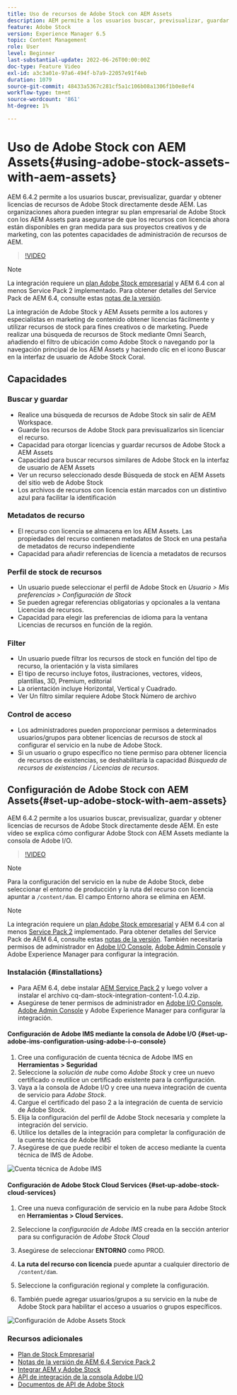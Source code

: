 ```yaml
---
title: Uso de recursos de Adobe Stock con AEM Assets
description: AEM permite a los usuarios buscar, previsualizar, guardar y obtener licencias de recursos de Adobe Stock directamente desde AEM. Las organizaciones ahora pueden integrar su plan empresarial de Adobe Stock con los AEM Assets para asegurarse de que los recursos con licencia ahora están disponibles en gran medida para sus proyectos creativos y de marketing, con las potentes capacidades de administración de recursos de AEM.
feature: Adobe Stock
version: Experience Manager 6.5
topic: Content Management
role: User
level: Beginner
last-substantial-update: 2022-06-26T00:00:00Z
doc-type: Feature Video
exl-id: a3c3a01e-97a6-494f-b7a9-22057e91f4eb
duration: 1079
source-git-commit: 48433a5367c281cf5a1c106b08a1306f1b0e8ef4
workflow-type: tm+mt
source-wordcount: '861'
ht-degree: 1%

---
```


# Uso de Adobe Stock con AEM Assets{#using-adobe-stock-assets-with-aem-assets}

AEM 6.4.2 permite a los usuarios buscar, previsualizar, guardar y obtener licencias de recursos de Adobe Stock directamente desde AEM. Las organizaciones ahora pueden integrar su plan empresarial de Adobe Stock con los AEM Assets para asegurarse de que los recursos con licencia ahora están disponibles en gran medida para sus proyectos creativos y de marketing, con las potentes capacidades de administración de recursos de AEM.

>[!VIDEO](https://video.tv.adobe.com/v/24678?quality=12&learn=on)

>[!NOTE]
>
>La integración requiere un [plan Adobe Stock empresarial](https://landing.adobe.com/en/na/products/creative-cloud/ctir-4625-stock-for-enterprise/index.html) y AEM 6.4 con al menos Service Pack 2 implementado. Para obtener detalles del Service Pack de AEM 6.4, consulte estas [notas de la versión](https://helpx.adobe.com/es/experience-manager/6-4/release-notes/sp-release-notes.html).

La integración de Adobe Stock y AEM Assets permite a los autores y especialistas en marketing de contenido obtener licencias fácilmente y utilizar recursos de stock para fines creativos o de marketing. Puede realizar una búsqueda de recursos de Stock mediante Omni Search, añadiendo el filtro de ubicación como Adobe Stock o navegando por la navegación principal de los AEM Assets y haciendo clic en el icono Buscar en la interfaz de usuario de Adobe Stock Coral.

## Capacidades

### Buscar y guardar

* Realice una búsqueda de recursos de Adobe Stock sin salir de AEM Workspace.
* Guarde los recursos de Adobe Stock para previsualizarlos sin licenciar el recurso.
* Capacidad para otorgar licencias y guardar recursos de Adobe Stock a AEM Assets
* Capacidad para buscar recursos similares de Adobe Stock en la interfaz de usuario de AEM Assets
* Ver un recurso seleccionado desde Búsqueda de stock en AEM Assets del sitio web de Adobe Stock
* Los archivos de recursos con licencia están marcados con un distintivo azul para facilitar la identificación

### Metadatos de recurso

* El recurso con licencia se almacena en los AEM Assets. Las propiedades del recurso contienen metadatos de Stock en una pestaña de metadatos de recurso independiente
* Capacidad para añadir referencias de licencia a metadatos de recursos

### Perfil de stock de recursos

* Un usuario puede seleccionar el perfil de Adobe Stock en *Usuario > Mis preferencias > Configuración de Stock*
* Se pueden agregar referencias obligatorias y opcionales a la ventana Licencias de recursos.
* Capacidad para elegir las preferencias de idioma para la ventana Licencias de recursos en función de la región.

### Filter

* Un usuario puede filtrar los recursos de stock en función del tipo de recurso, la orientación y la vista similares
* El tipo de recurso incluye fotos, ilustraciones, vectores, vídeos, plantillas, 3D, Premium, editorial
* La orientación incluye Horizontal, Vertical y Cuadrado.
* Ver Un filtro similar requiere Adobe Stock Número de archivo

### Control de acceso

* Los administradores pueden proporcionar permisos a determinados usuarios/grupos para obtener licencias de recursos de stock al configurar el servicio en la nube de Adobe Stock.
* Si un usuario o grupo específico no tiene permiso para obtener licencia de recursos de existencias, se deshabilitaría la capacidad *Búsqueda de recursos de existencias / Licencias de recursos*.

## Configuración de Adobe Stock con AEM Assets{#set-up-adobe-stock-with-aem-assets}

AEM 6.4.2 permite a los usuarios buscar, previsualizar, guardar y obtener licencias de recursos de Adobe Stock directamente desde AEM. En este vídeo se explica cómo configurar Adobe Stock con AEM Assets mediante la consola de Adobe I/O.

>[!VIDEO](https://video.tv.adobe.com/v/25043?quality=12&learn=on)

>[!NOTE]
>
>Para la configuración del servicio en la nube de Adobe Stock, debe seleccionar el entorno de producción y la ruta del recurso con licencia apuntar a `/content/dam`. El campo Entorno ahora se elimina en AEM.

>[!NOTE]
>
>La integración requiere un [plan Adobe Stock empresarial](https://landing.adobe.com/en/na/products/creative-cloud/ctir-4625-stock-for-enterprise/index.html) y AEM 6.4 con al menos [Service Pack 2](https://experience.adobe.com/#/downloads/content/software-distribution/en/aem.html?fulltext=AEM*+6*+4*+Service*+Pack*&amp;2_group.propertyvalues.property=.%2Fjcr%3Acontent%2Fmetadata%2Fdc%3Aversion&amp;2_group.propertyvalues.operation=equals&amp;2_group.propertyvalues.0_values=target-version%3Aaem%2F6-4&amp;3_group.propertyvalues.property=.%2Fjcr%3Acontent%2Fmetadata%2Fdc%3AsoftwareType&amp;3_group.propertyvalues.operation=equals&amp;3_group.propertyvalues.0_values=software-type%3Aservice-and-aggregate-fix&amp;orderby=%40jcr%3Acontent%2Fmetadata%2Fdc%3Atitle&amp;orderby.sort=asc&amp;layout=list&amp;p.offset=0&amp;p.limit=24) implementado. Para obtener detalles del Service Pack de AEM 6.4, consulte estas [notas de la versión](https://helpx.adobe.com/es/experience-manager/6-4/release-notes/sp-release-notes.html). También necesitaría permisos de administrador en [Adobe I/O Console](https://console.adobe.io/), [Adobe Admin Console](https://adminconsole.adobe.com/) y Adobe Experience Manager para configurar la integración.

### Instalación {#installations}

* Para AEM 6.4, debe instalar [AEM Service Pack 2](https://experience.adobe.com/#/downloads/content/software-distribution/en/aem.html?fulltext=AEM*+6*+4*+Service*+Pack*&amp;2_group.propertyvalues.property=.%2Fjcr%3Acontent%2Fmetadata%2Fdc%3Aversion&amp;2_group.propertyvalues.operation=equals&amp;2_group.propertyvalues.0_values=target-version%3Aaem%2F6-4&amp;3_group.propertyvalues.property=.%2Fjcr%3Acontent%2Fmetadata%2Fdc%3AsoftwareType&amp;3_group.propertyvalues.operation=equals&amp;3_group.propertyvalues.0_values=software-type%3Aservice-and-aggregate-fix&amp;orderby=%40jcr%3Acontent%2Fmetadata%2Fdc%3Atitle&amp;orderby.sort=asc&amp;layout=list&amp;p.offset=0&amp;p.limit=24) y luego volver a instalar el archivo cq-dam-stock-integration-content-1.0.4.zip.
* Asegúrese de tener permisos de administrador en [Adobe I/O Console](https://console.adobe.io/), [Adobe Admin Console](https://adminconsole.adobe.com/) y Adobe Experience Manager para configurar la integración.

#### Configuración de Adobe IMS mediante la consola de Adobe I/O {#set-up-adobe-ims-configuration-using-adobe-i-o-console}

1. Cree una configuración de cuenta técnica de Adobe IMS en **Herramientas > Seguridad**
2. Seleccione la *solución de nube* como *Adobe Stock* y cree un nuevo certificado o reutilice un certificado existente para la configuración.
3. Vaya a la consola de Adobe I/O y cree una nueva integración de cuenta de servicio para *Adobe Stock*.
4. Cargue el certificado del paso 2 a la integración de cuenta de servicio de Adobe Stock.
5. Elija la configuración del perfil de Adobe Stock necesaria y complete la integración del servicio.
6. Utilice los detalles de la integración para completar la configuración de la cuenta técnica de Adobe IMS
7. Asegúrese de que puede recibir el token de acceso mediante la cuenta técnica de IMS de Adobe.

![Cuenta técnica de Adobe IMS](assets/screen_shot_2018-10-22at12219pm.png)

#### Configuración de Adobe Stock Cloud Services {#set-up-adobe-stock-cloud-services}

1. Cree una nueva configuración de servicio en la nube para Adobe Stock en **Herramientas > Cloud Services.**
2. Seleccione la *configuración de Adobe IMS* creada en la sección anterior para su configuración de *Adobe Stock Cloud*

3. Asegúrese de seleccionar **ENTORNO** como PROD.
4. **La ruta del recurso con licencia** puede apuntar a cualquier directorio de `/content/dam`.
5. Seleccione la configuración regional y complete la configuración.
6. También puede agregar usuarios/grupos a su servicio en la nube de Adobe Stock para habilitar el acceso a usuarios o grupos específicos.

![Configuración de Adobe Assets Stock](assets/screen_shot_2018-10-22at12425pm.png)

### Recursos adicionales

* [Plan de Stock Empresarial](https://landing.adobe.com/en/na/products/creative-cloud/ctir-4625-stock-for-enterprise/index.html)
* [Notas de la versión de AEM 6.4 Service Pack 2](https://experienceleague.adobe.com/docs/experience-manager-65/release-notes/release-notes.html?lang=es)
* [Integrar AEM y Adobe Stock](https://experienceleague.adobe.com/docs/experience-manager-65/assets/using/aem-assets-adobe-stock.html?lang=es)
* [API de integración de la consola Adobe I/O](https://www.adobe.io/apis/cloudplatform/console/authentication/gettingstarted.html)
* [Documentos de API de Adobe Stock](https://www.adobe.io/apis/creativecloud/stock/docs.html)
